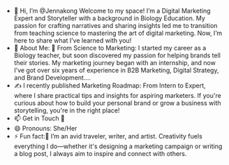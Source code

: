 - 👋 Hi, I’m @Jennakong Welcome to my space! I’m a Digital Marketing Expert and Storyteller with a background in Biology Education. My passion for crafting narratives and sharing insights led me to transition from teaching science to mastering the art of digital marketing. Now, I’m here to share what I’ve learned with you!
- 👀 About Me:  🌿 From Science to Marketing: I started my career as a Biology teacher, but soon discovered my passion for helping brands tell their stories. My marketing journey began with an internship, and now I’ve got over six years of experience in B2B Marketing, Digital Strategy, and Brand Development....
- ✍️ I recently published Marketing Roadmap: From Intern to Expert, where I share practical tips and insights for aspiring marketers. If you're curious about how to build your personal brand or grow a business with storytelling, you're in the right place!
- 📫 Get in Touch 🤝
- 😄 Pronouns: She/Her
- ⚡ Fun fact:💞️ I’m an avid traveler, writer, and artist. Creativity fuels everything I do—whether it's designing a marketing campaign or writing a blog post, I always aim to inspire and connect with others.

<!---
Jennakong/Jennakong is a ✨ special ✨ repository because its `README.md` (this file) appears on your GitHub profile.
You can click the Preview link to take a look at your changes.
--->
